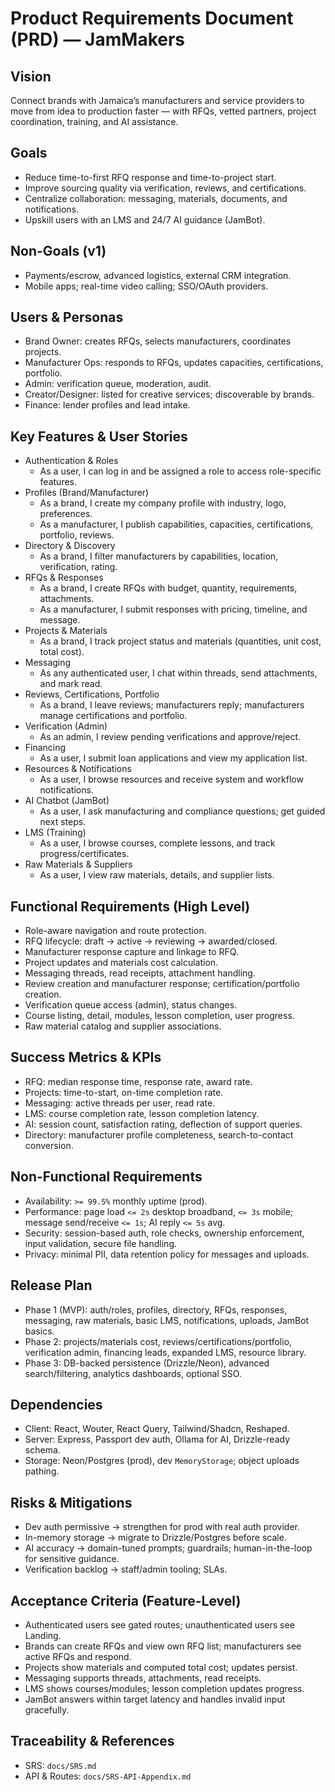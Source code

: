 # Product Requirements Document (PRD) — JamMakers

## Vision
Connect brands with Jamaica’s manufacturers and service providers to move from idea to production faster — with RFQs, vetted partners, project coordination, training, and AI assistance.

## Goals
- Reduce time-to-first RFQ response and time-to-project start.
- Improve sourcing quality via verification, reviews, and certifications.
- Centralize collaboration: messaging, materials, documents, and notifications.
- Upskill users with an LMS and 24/7 AI guidance (JamBot).

## Non-Goals (v1)
- Payments/escrow, advanced logistics, external CRM integration.
- Mobile apps; real-time video calling; SSO/OAuth providers.

## Users & Personas
- Brand Owner: creates RFQs, selects manufacturers, coordinates projects.
- Manufacturer Ops: responds to RFQs, updates capacities, certifications, portfolio.
- Admin: verification queue, moderation, audit.
- Creator/Designer: listed for creative services; discoverable by brands.
- Finance: lender profiles and lead intake.

## Key Features & User Stories
- Authentication & Roles
  - As a user, I can log in and be assigned a role to access role-specific features.
- Profiles (Brand/Manufacturer)
  - As a brand, I create my company profile with industry, logo, preferences.
  - As a manufacturer, I publish capabilities, capacities, certifications, portfolio, reviews.
- Directory & Discovery
  - As a brand, I filter manufacturers by capabilities, location, verification, rating.
- RFQs & Responses
  - As a brand, I create RFQs with budget, quantity, requirements, attachments.
  - As a manufacturer, I submit responses with pricing, timeline, and message.
- Projects & Materials
  - As a brand, I track project status and materials (quantities, unit cost, total cost).
- Messaging
  - As any authenticated user, I chat within threads, send attachments, and mark read.
- Reviews, Certifications, Portfolio
  - As a brand, I leave reviews; manufacturers reply; manufacturers manage certifications and portfolio.
- Verification (Admin)
  - As an admin, I review pending verifications and approve/reject.
- Financing
  - As a user, I submit loan applications and view my application list.
- Resources & Notifications
  - As a user, I browse resources and receive system and workflow notifications.
- AI Chatbot (JamBot)
  - As a user, I ask manufacturing and compliance questions; get guided next steps.
- LMS (Training)
  - As a user, I browse courses, complete lessons, and track progress/certificates.
- Raw Materials & Suppliers
  - As a user, I view raw materials, details, and supplier lists.

## Functional Requirements (High Level)
- Role-aware navigation and route protection.
- RFQ lifecycle: draft → active → reviewing → awarded/closed.
- Manufacturer response capture and linkage to RFQ.
- Project updates and materials cost calculation.
- Messaging threads, read receipts, attachment handling.
- Review creation and manufacturer response; certification/portfolio creation.
- Verification queue access (admin), status changes.
- Course listing, detail, modules, lesson completion, user progress.
- Raw material catalog and supplier associations.

## Success Metrics & KPIs
- RFQ: median response time, response rate, award rate.
- Projects: time-to-start, on-time completion rate.
- Messaging: active threads per user, read rate.
- LMS: course completion rate, lesson completion latency.
- AI: session count, satisfaction rating, deflection of support queries.
- Directory: manufacturer profile completeness, search-to-contact conversion.

## Non-Functional Requirements
- Availability: `>= 99.5%` monthly uptime (prod).
- Performance: page load `<= 2s` desktop broadband, `<= 3s` mobile; message send/receive `<= 1s`; AI reply `<= 5s` avg.
- Security: session-based auth, role checks, ownership enforcement, input validation, secure file handling.
- Privacy: minimal PII, data retention policy for messages and uploads.

## Release Plan
- Phase 1 (MVP): auth/roles, profiles, directory, RFQs, responses, messaging, raw materials, basic LMS, notifications, uploads, JamBot basics.
- Phase 2: projects/materials cost, reviews/certifications/portfolio, verification admin, financing leads, expanded LMS, resource library.
- Phase 3: DB-backed persistence (Drizzle/Neon), advanced search/filtering, analytics dashboards, optional SSO.

## Dependencies
- Client: React, Wouter, React Query, Tailwind/Shadcn, Reshaped.
- Server: Express, Passport dev auth, Ollama for AI, Drizzle-ready schema.
- Storage: Neon/Postgres (prod), dev `MemoryStorage`; object uploads pathing.

## Risks & Mitigations
- Dev auth permissive → strengthen for prod with real auth provider.
- In-memory storage → migrate to Drizzle/Postgres before scale.
- AI accuracy → domain-tuned prompts; guardrails; human-in-the-loop for sensitive guidance.
- Verification backlog → staff/admin tooling; SLAs.

## Acceptance Criteria (Feature-Level)
- Authenticated users see gated routes; unauthenticated users see Landing.
- Brands can create RFQs and view own RFQ list; manufacturers see active RFQs and respond.
- Projects show materials and computed total cost; updates persist.
- Messaging supports threads, attachments, read receipts.
- LMS shows courses/modules; lesson completion updates progress.
- JamBot answers within target latency and handles invalid input gracefully.

## Traceability & References
- SRS: `docs/SRS.md`
- API & Routes: `docs/SRS-API-Appendix.md`